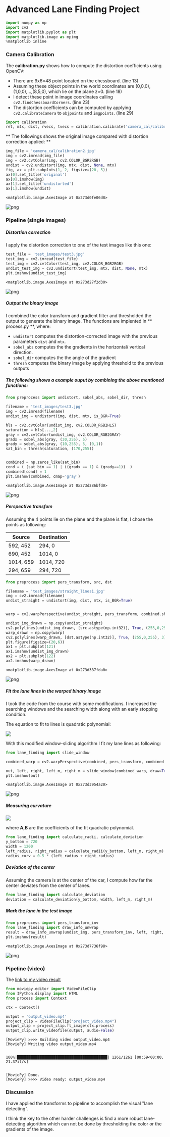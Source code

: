 
# Advanced Lane Finding Project


```python
import numpy as np
import cv2
import matplotlib.pyplot as plt
import matplotlib.image as mpimg
%matplotlib inline
```

### Camera Calibration 

The **calibration.py** shows how to compute the distortion coefficients using OpenCV:
- There are 9x6=48 point located on the chessboard. (line 13)
- Assuming these object points in the world coordinates are (0,0,0), (1,0,0),...,(8,5,0), which lie on the plane z=0. (line 18)
- I detect these point in image coordinates calling `cv2.findChessboardCorners`. (line 23)
- The distortion coefficients can be computed by applying `cv2.calibrateCamera` to `objpoints` and `imgpoints`. (line 29)


```python
import calibration
ret, mtx, dist, rvecs, tvecs = calibration.calibrate('camera_cal/calibration*.jpg')
```

** The followings shows the original image compared with distortion correction applied: **


```python
img_file = 'camera_cal/calibration2.jpg'
img = cv2.imread(img_file)
img = cv2.cvtColor(img, cv2.COLOR_BGR2RGB)
undist = cv2.undistort(img, mtx, dist, None, mtx)
fig, ax = plt.subplots(1, 2, figsize=(20, 5))
ax[0].set_title('original')
ax[0].imshow(img)
ax[1].set_title('undistorted')
ax[1].imshow(undist)
```




    <matplotlib.image.AxesImage at 0x273d0fe06d8>




![png](output_5_1.png)


### Pipeline (single images)

##### Distortion correction

I apply the distortion correction to one of the test images like this one:


```python
test_file = 'test_images/test3.jpg'
test_img = cv2.imread(test_file)
test_img = cv2.cvtColor(test_img, cv2.COLOR_BGR2RGB)
undist_test_img = cv2.undistort(test_img, mtx, dist, None, mtx)
plt.imshow(undist_test_img)
```




    <matplotlib.image.AxesImage at 0x273d27f2d30>




![png](output_8_1.png)


##### Output the binary image 

I combined the color transform and gradient filter and thresholded the output to generate the binary image. The functions are implented in ** process.py **, where:

- `undistort` computes the distortion-corrected image with the previous parameters `dist` and `mtx`.
- `sobel_abs` computes the the gradients in the horizontal/ vertical direction.
- `sobel_dir` computes the the angle of the gradient
- `thresh` computes the binary image by applying threshold to the previous outputs

##### The following shows a example ouput by combining the above mentioned functions:


```python
from preprocess import undistort, sobel_abs, sobel_dir, thresh

filename = 'test_images/test3.jpg'
img = cv2.imread(filename)
undist_img = undistort(img, dist, mtx, is_BGR=True)

hls = cv2.cvtColor(undist_img, cv2.COLOR_RGB2HLS)
saturation = hls[...,2]
gray = cv2.cvtColor(undist_img, cv2.COLOR_RGB2GRAY)
gradx = sobel_abs(gray, (30,255), 5)
grady = sobel_abs(gray, (10,255), 5, (0,1))
sat_bin = thresh(saturation, (170,255))


combined = np.zeros_like(sat_bin)
cond = ( (sat_bin == 1) | ((gradx == 1) & (grady==1))  )
combined[cond] = 1
plt.imshow(combined, cmap='gray')
```




    <matplotlib.image.AxesImage at 0x273d286bfd0>




![png](output_11_1.png)


##### Perspective transfom 

Assuming the 4 points lie on the plane and the plane is flat, I chose the points as following:

Source|Destination   
---|---
592, 452|294, 0
690, 452|1014, 0
1014, 659|1014, 720
294, 659|294, 720


```python
from preprocess import pers_transform, src, dst

filename = 'test_images/straight_lines1.jpg'
img = cv2.imread(filename)
undist_straight = undistort(img, dist, mtx, is_BGR=True)


warp = cv2.warpPerspective(undist_straight, pers_transform, combined.shape[::-1], flags=cv2.INTER_LINEAR)

undist_img_drawn = np.copy(undist_straight)
cv2.polylines(undist_img_drawn, [src.astype(np.int32)], True, (255,0,255), 3)
warp_drawn = np.copy(warp)
cv2.polylines(warp_drawn, [dst.astype(np.int32)], True, (255,0,255), 3)
plt.figure(figsize=(20,6))
ax1 = plt.subplot(121)
ax1.imshow(undist_img_drawn)
ax2 = plt.subplot(122)
ax2.imshow(warp_drawn)
```




    <matplotlib.image.AxesImage at 0x273d387fda0>




![png](output_13_1.png)


##### Fit the lane lines in the warped binary image 

I took the code from the course with some modifications. I increased the searching windows and the searching width along with an early stopping condition.

The equation to fit to lines is quadratic polynomial:

![](./fit.png)

With this modified window-sliding algorithm I fit my lane lines as following:


```python
from lane_finding import slide_window

combined_warp = cv2.warpPerspective(combined, pers_transform, combined.shape[::-1], flags=cv2.INTER_LINEAR)

out, left, right, left_m, right_m = slide_window(combined_warp, draw=True)
plt.imshow(out)
```




    <matplotlib.image.AxesImage at 0x273d3954a20>




![png](output_15_1.png)


##### Measuring curvature

![](./curve.png)

where **A,B** are the coefficients of the fit quadratic polynomial.


```python
from lane_finding import calculate_radii, calculate_deviation
y_bottom = 720
width = 1200
left_radius, right_radius = calculate_radii(y_bottom, left_m, right_m)
radius_curv = 0.5 * (left_radius + right_radius)
```

##### Deviation of the center

Assuming the camera is at the center of the car, I compute how far the center deviates from the center of lanes.


```python
from lane_finding import calculate_deviation
deviation = calculate_deviation(y_bottom, width, left_m, right_m)
```

##### Mark the lane in the test image


```python
from preprocess import pers_transform_inv
from lane_finding import draw_info_unwrap
result = draw_info_unwrap(undist_img, pers_transform_inv, left, right, radius_curv, deviation)
plt.imshow(result)
```




    <matplotlib.image.AxesImage at 0x273d7736f98>




![png](output_21_1.png)


### Pipeline (video) 

The [link to my video result](./output_video.mp4)


```python
from moviepy.editor import VideoFileClip
from IPython.display import HTML
from process import Context

ctx = Context()

output = 'output_video.mp4'
project_clip = VideoFileClip("project_video.mp4")
output_clip = project_clip.fl_image(ctx.process)
output_clip.write_videofile(output, audio=False)
```

    [MoviePy] >>>> Building video output_video.mp4
    [MoviePy] Writing video output_video.mp4
    

    100%|████████████████████████████████████████| 1261/1261 [00:59<00:00,  21.37it/s]
    

    [MoviePy] Done.
    [MoviePy] >>>> Video ready: output_video.mp4 
    
    

### Discussion

I have applied the transforms to pipeline to accomplish the visual "lane detecting".

I think the key to the other harder challenges is find a more robust lane-detecting algorithm which can not be done by thresholding the color or the gradients of the image.
